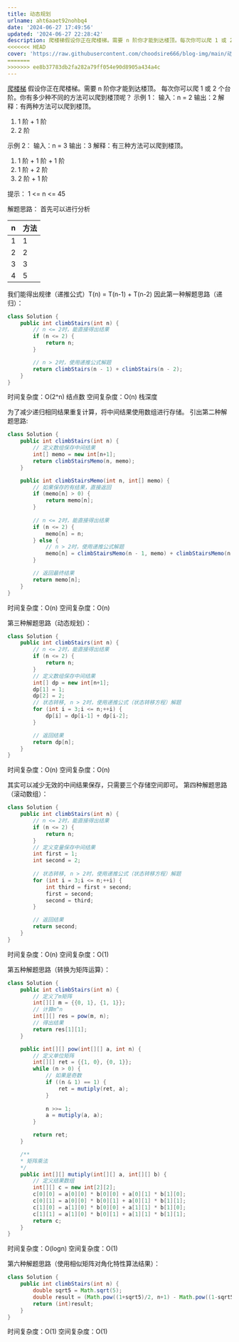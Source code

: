 ```yaml
---
title: 动态规划
urlname: aht6aaet92nohbq4
date: '2024-06-27 17:49:56'
updated: '2024-06-27 22:28:42'
description: 爬楼梯假设你正在爬楼梯。需要 n 阶你才能到达楼顶。每次你可以爬 1 或 2 个台阶。你有多少种不同的方法可以爬到楼顶呢？示例 1：输入：n = 2输出：2解释：有两种方法可以爬到楼顶。1 阶 + 1 阶2 阶 示例 2：输入：n = 3输出：3解释：有三种方法可以爬到楼顶。1 阶 + 1 阶...
<<<<<<< HEAD
cover: 'https://raw.githubusercontent.com/choodsire666/blog-img/main/动态规划/cover.jpg'
=======
>>>>>>> ee8b37783db2fa282a79ff054e90d8905a434a4c
---
```

[爬楼梯](https://leetcode.cn/problems/climbing-stairs)
假设你正在爬楼梯。需要 n 阶你才能到达楼顶。
每次你可以爬 1 或 2 个台阶。你有多少种不同的方法可以爬到楼顶呢？
示例 1：
输入：n = 2
输出：2
解释：有两种方法可以爬到楼顶。

   1. 1 阶 + 1 阶
   2. 2 阶 

示例 2：
输入：n = 3
输出：3
解释：有三种方法可以爬到楼顶。

   1. 1 阶 + 1 阶 + 1 阶
   2. 1 阶 + 2 阶
   3. 2 阶 + 1 阶

提示：
1 <= n <= 45

解题思路：
首先可以进行分析

| n | 方法 |
| --- | --- |
| 1 | 1 |
| 2 | 2 |
| 3 | 3 |
| 4 | 5 |

我们能得出规律（递推公式）T(n) = T(n-1) + T(n-2)
因此第一种解题思路（递归）：
```java
class Solution {
    public int climbStairs(int n) {
        // n <= 2时，能直接得出结果
        if (n <= 2) {
            return n;
        }

        // n > 2时，使用递推公式解题
        return climbStairs(n - 1) + climbStairs(n - 2);
    }    
}
```
时间复杂度：O(2^n) 结点数
空间复杂度：O(n) 栈深度

为了减少递归相同结果重复计算，将中间结果使用数组进行存储。
引出第二种解题思路:
```java
class Solution {
    public int climbStairs(int n) {
        // 定义数组保存中间结果
        int[] memo = new int[n+1];
        return climbStairsMemo(n, memo);        
    }    

    public int climbStairsMemo(int n, int[] memo) {
        // 如果保存的有结果，直接返回
        if (memo[n] > 0) {
            return memo[n];
        }
        
        // n <= 2时，能直接得出结果
        if (n <= 2) {
            memo[n] = n;
        } else {
            // n > 2时，使用递推公式解题
            memo[n] = climbStairsMemo(n - 1, memo) + climbStairsMemo(n - 2, memo);
        }

        // 返回最终结果
        return memo[n];
    }
}
```
时间复杂度：O(n)
空间复杂度：O(n)

第三种解题思路（动态规划）：
```java
class Solution {
    public int climbStairs(int n) {
        // n <= 2时，能直接得出结果
        if (n <= 2) {
            return n;
        }
        // 定义数组保存中间结果
        int[] dp = new int[n+1];
        dp[1] = 1;
        dp[2] = 2;
        // 状态转移, n > 2时，使用递推公式（状态转移方程）解题
        for (int i = 3;i <= n;++i) {
            dp[i] = dp[i-1] + dp[i-2];
        }

        // 返回结果
        return dp[n];
    }    
}
```
时间复杂度：O(n)
空间复杂度：O(n)

其实可以减少无效的中间结果保存，只需要三个存储空间即可。
第四种解题思路（滚动数组）：
```java
class Solution {
    public int climbStairs(int n) {
        // n <= 2时，能直接得出结果
        if (n <= 2) {
            return n;
        }
        // 定义变量保存中间结果
        int first = 1;
        int second = 2;
        
        // 状态转移, n > 2时，使用递推公式（状态转移方程）解题
        for (int i = 3;i <= n;++i) {
            int third = first + second;
            first = second;
            second = third;
        }

        // 返回结果
        return second;
    }    
}
```
时间复杂度：O(n)
空间复杂度：O(1)

第五种解题思路（转换为矩阵运算）：
```java
class Solution {
    public int climbStairs(int n) {
        // 定义了m矩阵
        int[][] m = {{0, 1}, {1, 1}};
        // 计算m^n
        int[][] res = pow(m, n);
        // 得出结果
        return res[1][1];
    }

    public int[][] pow(int[][] a, int n) {
        // 定义单位矩阵
        int[][] ret = {{1, 0}, {0, 1}};
        while (n > 0) {
            // 如果是奇数
            if ((n & 1) == 1) {
                ret = mutiply(ret, a);
            }
            
            n >>= 1;
            a = mutiply(a, a);
        }

        return ret;
    }

    /**
    * 矩阵乘法
    */
    public int[][] mutiply(int[][] a, int[][] b) {
        // 定义结果数组
        int[][] c = new int[2][2];
        c[0][0] = a[0][0] * b[0][0] + a[0][1] * b[1][0];
        c[0][1] = a[0][0] * b[0][1] + a[0][1] * b[1][1];
        c[1][0] = a[1][0] * b[0][0] + a[1][1] * b[1][0];
        c[1][1] = a[1][0] * b[0][1] + a[1][1] * b[1][1];
        return c;
    }
}
```
时间复杂度：O(logn)
空间复杂度：O(1)

第六种解题思路（使用相似矩阵对角化特性算法结果）：
```java
class Solution {
    public int climbStairs(int n) {
        double sqrt5 = Math.sqrt(5);
        double result = (Math.pow((1+sqrt5)/2, n+1) - Math.pow((1-sqrt5)/2, n+1)) / sqrt5;
        return (int)result;
    }
}
```
时间复杂度：O(1)
空间复杂度：O(1)
